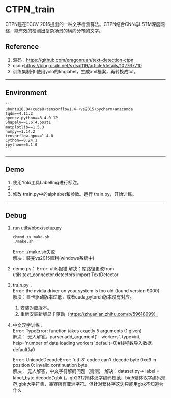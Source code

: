 # CTPN_train
  CTPN是在ECCV 2016提出的一种文字检测算法。CTPN结合CNN与LSTM深度网络，能有效的检测出复杂场景的横向分布的文字。
## Reference
1. 源码：https://github.com/eragonruan/text-detection-ctpn
2. csdn:https://blog.csdn.net/sxlsxl119/article/details/102767710
3. 训练集制作:使用yolo的Imglabel，生成xml档案，再转换成txt。

------ 
## Environment
 	```
    ubuntu18.04+cuda8+tensorflow1.4++vs2015+pycharm+anaconda
	tqdm==4.11.2
	opencv-python==3.4.0.12
	Shapely==1.6.4.post1
	matplotlib==1.5.3
	numpy==1.14.2
	tensorflow-gpu==1.4.0
	Cython==0.24.1
	ipython==5.1.0
 	```
------ 
## Demo
1. 使用Yolo工具LabelImg进行标注。
2. 
3. 修改 train.py中的alphabet和参数。运行 train.py，开始训练。    
------ 
## Debug
1. run utils/bbox/setup.py
	```
	chmod +x make.sh
	./make.sh   
	```
	Error: ./make.sh失败    
	解决：装完vs2015顺利(windows系统中)

2. demo.py： 
	Error: utils报错
	解决：库路径更改from utils.text_connector.detectors import TextDetector
	
3. train.py：  
	Error: the nvidia driver on your system is too old (found version 9000)  
	解决：显卡驱动版本过低，或者cuda,pytorch版本没有对应。  
	1. 安装对应版本。  
	2. 重新安装新版显卡驱动（https://zhuanlan.zhihu.com/p/59618999）  

4. 中文汉字训练：  
	Error: TypeError: function takes exactly 5 arguments (1 given)  
	解决： 无人解答。parser.add_argument('--workers', type=int, help='number of data loading workers',default=0)#线程数导入数据，default为0    
	
	Error: UnicodeDecodeError: 'utf-8' codec can't decode byte 0xd9 in position 0: invalid continuation byte  
	解决： 无人解答，中文字符解码问题（猜测）
        解决：dataset.py-> label = label_byte.decode('gbk')。gb2312简体汉字编码规范，big5繁体汉字编码规范,gbk大字符集，兼容所有亚洲字符。但针对繁体字这边只能用gbk不知道为什么
